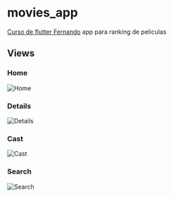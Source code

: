 # movies_app

[Curso de flutter Fernando](https://www.udemy.com/course/flutter-ios-android-fernando-herrera/) app para ranking de peliculas


## Views

### Home
![Home](./img/home.png) 

### Details
![Details](./img/details.png) 

### Cast
![Cast](./img/cast.png) 

### Search
![Search](./img/search.png) 
